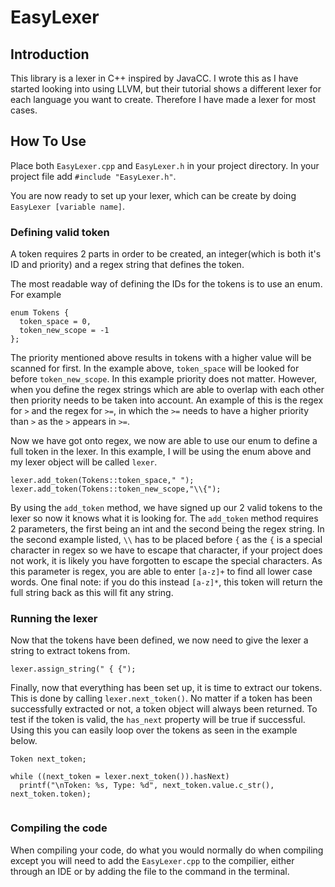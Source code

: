 # EasyLexer

## Introduction
This library is a lexer in C++ inspired by JavaCC. 
I wrote this as I have started looking into using LLVM, but their tutorial shows a different lexer for each language you want to create.
Therefore I have made a lexer for most cases.

## How To Use
Place both `EasyLexer.cpp` and `EasyLexer.h` in your project directory. In your project file add `#include "EasyLexer.h"`.

You are now ready to set up your lexer, which can be create by doing `EasyLexer [variable name]`.

### Defining valid token
A token requires 2 parts in order to be created, an integer(which is both it's ID and priority) and a regex string that defines the token.

The most readable way of defining the IDs for the tokens is to use an enum. For example

```
enum Tokens {
  token_space = 0,
  token_new_scope = -1
};
```

The priority mentioned above results in tokens with a higher value will be scanned for first. In the example above, `token_space` will be looked for before `token_new_scope`. In this example priority does not matter. However, when you define the regex strings which are able to overlap with each other then priority needs to be taken into account. An example of this is the regex for `>` and the regex for `>=`, in which the `>=` needs to have a higher priority than `>` as the `>` appears in `>=`.

Now we have got onto regex, we now are able to use our enum to define a full token in the lexer. In this example, I will be using the enum above and my lexer object will be called `lexer`.

```
lexer.add_token(Tokens::token_space," ");
lexer.add_token(Tokens::token_new_scope,"\\{");
```

By using the `add_token` method, we have signed up our 2 valid tokens to the lexer so now it knows what it is looking for. The `add_token` method requires 2 parameters, the first being an int and the second being the regex string. In the second example listed, `\\` has to be placed before `{` as the `{` is a special character in regex so we have to escape that character, if your project does not work, it is likely you have forgotten to escape the special characters. As this parameter is regex, you are able to enter `[a-z]+` to find all lower case words. One final note: if you do this instead `[a-z]*`, this token will return the full string back as this will fit any string.


### Running the lexer

Now that the tokens have been defined, we now need to give the lexer a string to extract tokens from. 

`lexer.assign_string(" { {");`

Finally, now that everything has been set up, it is time to extract our tokens. This is done by calling `lexer.next_token()`. No matter if a token has been successfully extracted or not, a token object will always been returned. To test if the token is valid, the `has_next` property will be true if successful. Using this you can easily loop over the tokens as seen in the example below.

```
Token next_token;

while ((next_token = lexer.next_token()).hasNext)   
  printf("\nToken: %s, Type: %d", next_token.value.c_str(), next_token.token);
    
```

### Compiling the code
When compiling your code, do what you would normally do when compiling except you will need to add the `EasyLexer.cpp` to the compilier, either through an IDE or by adding the file to the command in the terminal.
